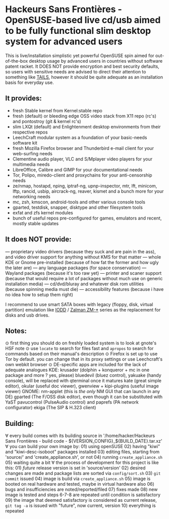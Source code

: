 ﻿Hackeurs Sans Frontières - OpenSUSE-based live cd/usb aimed to be fully functional slim desktop system for advanced users
=========================================================================================================================

This is live/installation simplistic yet powerful OpenSUSE spin aimed for out-of-the-box desktop usage by advanced users in countries without software patent racket.
It DOES NOT provide encryption and best security defaults, so users with sensitive needs are advised to direct their attention to something like [TAILS](https://tails.boum.org), however it should be quite adequate as an installation basis for everyday use.

It provides:
------------
* fresh Stable kernel from Kernel:stable repo
* fresh (default) or bleeding edge OSS video stack from X11 repo (rc's) and pontostroy (git & kernel rc's)
* slim LXQt (default) and Enlightenment desktop environments from their respective repos
* LeechCraft modular system as a foundation of your basic-needs software kit
* fresh Mozilla Firefox browser and Thunderbird e-mail client for your web-surfing needs
* Clementine audio player, VLC and S/Mplayer video players for your multimedia needs
* LibreOffice, Calibre and GIMP for your documentational needs
* Tor, Polipo, miredo-client and proxychains for your anti-censorship needs
* ze/nmap, hostapd, nping, iptraf-ng, upnp-inspector, mtr, lft, minicom, lftp, rancid, usbip, aircrack-ng, reaver, kismet and a bunch more for your networking needs
* mc, zsh, kmscon, android-tools and other various console tools
* gparted, testdisk, snapper, disktype and other filesystem tools
* exfat and zfs kernel modules
* bunch of useful repos pre-configured for games, emulators and recent, mostly stable updates

It does NOT provide:
--------------------
— proprietary video drivers (because they suck and are pain in the ass), and video driver support for anything without KMS for that matter
— whole KDE or Gnome pre-installed (because of how fat the former and how ugly the later are)
— any language packages (for space conservation)
— Wayland packages (because it's too raw yet)
— printer and scaner support (because that would require a lot of packages without much use on generic installation media)
— cd/dvd/bluray and whatever disk rom utilities (because spinning media must die)
— accessibility features (because i have no idea how to setup them right)

I recommend to use smart SATA boxes with legacy (floppy, disk, virtual partition) emulation like [IODD](www.iodd.co.kr) / [Zalman ZM-*](www.zalman.com/global/product/CategorySecond_Pic.php) series as the replacement for disks and usb drives.

Notes:
------
⊙ first thing you should do on freshly loaded system is to look at gnote's HSF note
⊙ use `locate` to search for files fast and `apropos` to search for commands based on their manual's description
⊙ Firefox is set up to use Tor by default. you can change that in its proxy settings or use Leechcraft's own webkit browser
⊙ DE-specific apps are included for the lack of adequate analogues
	KDE: 	krusader (dolphin + konqueror + mc in one package and more ? yes, please)
		bluedevil (bluez control),
		yakuake (handy console), will be replaced with qterminal once it matures
		kate (great simple editor),
		okular (useful doc viewer),
		gwenview + kipi-plugins (useful image viewer)
	GNOME: 	nm-applet (this is _the only_ NM GUI that can launch in any DE)
		gparted (The F/OSS disk editor), even though it can be substituted with YaST
		pavucontrol (PulseAudio control) and paprefs (PA network configurator)
		ekiga (The SIP & H.323 client)

Building:
---------
∀ every build comes with its building source in '/home/hacker/Hackeurs Sans Frontières - build code - ${VERSION_CONFIG}_${BUILD_DATE}.tar.xz'
∀ you can build your own image by:
	01) using openSUSE
	02) having "kiwi" and "kiwi-desc-isoboot" packages installed
	03) editing files, starting from 'source/' and 'create_appliance.sh', or not
	04) running `create_appliance.sh`
	05) waiting quite a bit
∀ the process of development for this project is like this:
	01) _future_ release version is set in 'source/version'
	02) desired changes are made and package lists are sorted via `config/sort.sh`
	03) `git commit` issued
	04) image is build via `create_appliance.sh`
	05) image is booted on real hardware and tested, maybe in virtual hardware also
	06) bugs and insufficiencies are noted/reported/filed
	07) fixes made
	08) new image is tested and steps 6-7-8 are repeated until condition is satisfactory
	09) the image that deemed satisfactory is considered as current release, `git tag -a` is issued with "future", now current, version
	10) everything is repeated
